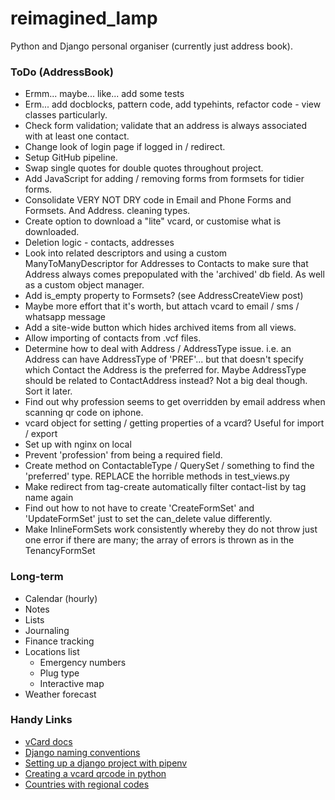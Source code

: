 # reimagined_lamp
Python and Django personal organiser (currently just address book).

### ToDo (AddressBook)

- Ermm... maybe... like... add some tests
- Erm... add docblocks, pattern code, add typehints, refactor code - view classes particularly.
- Check form validation; validate that an address is always associated with at least one contact.
- Change look of login page if logged in / redirect.
- Setup GitHub pipeline.
- Swap single quotes for double quotes throughout project.
- Add JavaScript for adding / removing forms from formsets for tidier forms.
- Consolidate VERY NOT DRY code in Email and Phone Forms and Formsets. And Address. cleaning types.
- Create option to download a "lite" vcard, or customise what is downloaded.
- Deletion logic - contacts, addresses
- Look into related descriptors and using a custom ManyToManyDescriptor for Addresses to Contacts to make sure that Address always comes prepopulated with the 'archived' db field. As well as a custom object manager.
- Add is_empty property to Formsets? (see AddressCreateView post)
- Maybe more effort that it's worth, but attach vcard to email / sms / whatsapp message
- Add a site-wide button which hides archived items from all views.
- Allow importing of contacts from .vcf files.
- Determine how to deal with Address / AddressType issue. i.e. an Address can have AddressType of 'PREF'... but that doesn't specify which Contact the Address is the preferred for. Maybe AddressType should be related to ContactAddress instead? Not a big deal though. Sort it later.
- Find out why profession seems to get overridden by email address when scanning qr code on iphone.
- vcard object for setting / getting properties of a vcard? Useful for import / export
- Set up with nginx on local
- Prevent 'profession' from being a required field.
- Create method on ContactableType / QuerySet / something to find the 'preferred' type. REPLACE the horrible methods in test_views.py
- Make redirect from tag-create automatically filter contact-list by tag name again
- Find out how to not have to create 'CreateFormSet' and 'UpdateFormSet' just to set the can_delete value differently.
- Make InlineFormSets work consistently whereby they do not throw just one error if there are many; the array of errors is thrown as in the TenancyFormSet


### Long-term

- Calendar (hourly)
- Notes
- Lists
- Journaling
- Finance tracking
- Locations list
  - Emergency numbers
  - Plug type
  - Interactive map
- Weather forecast


### Handy Links

- [vCard docs](https://en.wikipedia.org/wiki/VCard)
- [Django naming conventions](https://stackoverflow.com/questions/31816624/naming-convention-for-django-url-templates-models-and-views)
- [Setting up a django project with pipenv](https://python.plainenglish.io/setting-up-a-basic-django-project-with-pipenv-7c58fa2ec631)
- [Creating a vcard qrcode in python](https://www.joshfinnie.com/blog/creating-a-vcard-qr-code-in-python/)
- [Countries with regional codes](https://github.com/lukes/ISO-3166-Countries-with-Regional-Codes/blob/master/all/all.csv)